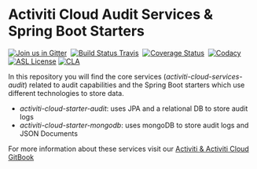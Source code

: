 # Activiti Cloud Audit Services & Spring Boot Starters
[![Join us in Gitter](https://badges.gitter.im/Activiti/Activiti7.svg)](https://gitter.im/Activiti/Activiti7?utm_source=badge&utm_medium=badge&utm_campaign=pr-badge&utm_content=badge)  [![Build Status Travis](https://travis-ci.org/Activiti/activiti-cloud-audit-service.svg?branch=master)](https://travis-ci.org/Activiti/activiti-cloud-audit-service)  [![Coverage Status](http://img.shields.io/codecov/c/github/Activiti/activiti-cloud-audit-service/master.svg?maxAge=86400)](https://codecov.io/gh/Activiti/activiti-cloud-audit-service)  [![Codacy](https://api.codacy.com/project/badge/Grade/6ebbeabca3a24c0b860b2735c308f05f)](https://www.codacy.com/app/Activiti/activiti-cloud-audit-service?utm_source=github.com&utm_medium=referral&utm_content=Activiti/activiti-cloud-audit-service&utm_campaign=badger)  [![ASL License](https://img.shields.io/hexpm/l/plug.svg)](https://github.com/Activiti/activiti-cloud-audit-service/blob/master/LICENSE.txt)  [![CLA](https://cla-assistant.io/readme/badge/Activiti/activiti-cloud-audit-service)](https://cla-assistant.io/Activiti/activiti-cloud-audit-service)

In this repository you will find the core services (*activiti-cloud-services-audit*) related to audit capabilities and the Spring Boot starters which use different technologies to store data. 
- *activiti-cloud-starter-audit*: uses JPA and a relational DB to store audit logs
- *activiti-cloud-starter-mongodb*: uses mongoDB to store audit logs and JSON Documents

For more information about these services visit our [Activiti & Activiti Cloud GitBook](https://activiti.gitbooks.io/activiti-7-developers-guide/content/components/activiti-cloud-app/AuditService.html)
